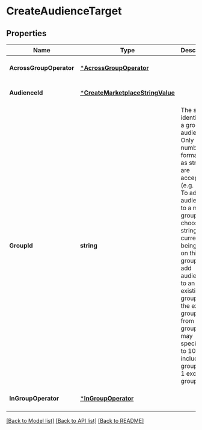 # CreateAudienceTarget

## Properties
Name | Type | Description | Notes
------------ | ------------- | ------------- | -------------
**AcrossGroupOperator** | [***AcrossGroupOperator**](AcrossGroupOperator.md) |  | [optional] [default to null]
**AudienceId** | [***CreateMarketplaceStringValue**](CreateMarketplaceStringValue.md) |  | [optional] [default to null]
**GroupId** | **string** | The string identifying a group of audiences. Only numbers formatted as strings are accepted (e.g. &#x27;1&#x27;). To add audiences to a new group, choose any string not currently being used on this ad group. To add audiences to an existing group, use the existing groupId from this ad group. You may specify up to 10 include groups and 1 exclude group. | [optional] [default to null]
**InGroupOperator** | [***InGroupOperator**](InGroupOperator.md) |  | [optional] [default to null]

[[Back to Model list]](../README.md#documentation-for-models) [[Back to API list]](../README.md#documentation-for-api-endpoints) [[Back to README]](../README.md)


